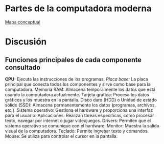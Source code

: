 # Partes de la computadora moderna 
[Mapa conceptual](https://www.canva.com/design/DAGL6vyzq4M/cO40Zn-snjw04hgy053-7A/view?utm_content=DAGL6vyzq4M&utm_campaign=designshare&utm_medium=link&utm_source=editor)

# Discusión

## Funciones principales de cada componente consultado
**CPU:** Ejecuta las instrucciones de los programas.
_Placa base:_ La placa principal que conecta todos los componentes y sirve como base para la computadora.
Memoria RAM: Almacena temporalmente los datos que está usando la computadora actualmente.
Tarjeta gráfica: Procesa los datos gráficos y los muestra en la pantalla.
Disco duro (HDD) o Unidad de estado sólido (SSD): Almacena permanentemente los datos (programas, archivos, etc.).
Sistema operativo: Gestiona el hardware y proporciona una interfaz para el usuario.
Aplicaciones: Realizan tareas específicas, como procesar texto, navegar por internet o jugar videojuegos.
Drivers: Permiten que el sistema operativo se comunique con el hardware.
Monitor: Muestra la salida visual de la computadora.
Teclado: Permite ingresar texto y comandos.
Mouse: Se utiliza para controlar el cursor en la pantalla.
